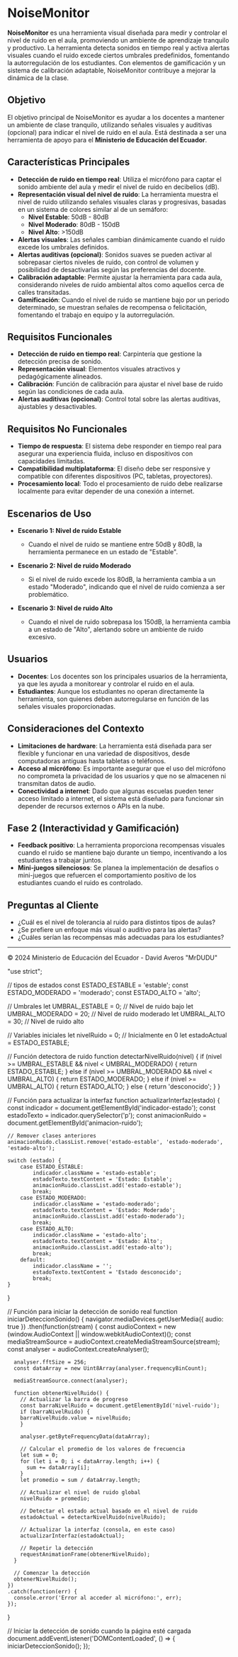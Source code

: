 # NoiseMonitor

**NoiseMonitor** es una herramienta visual diseñada para medir y controlar el nivel de ruido en el aula, promoviendo un ambiente de aprendizaje tranquilo y productivo. La herramienta detecta sonidos en tiempo real y activa alertas visuales cuando el ruido excede ciertos umbrales predefinidos, fomentando la autorregulación de los estudiantes. Con elementos de gamificación y un sistema de calibración adaptable, NoiseMonitor contribuye a mejorar la dinámica de la clase.

## Objetivo

El objetivo principal de NoiseMonitor es ayudar a los docentes a mantener un ambiente de clase tranquilo, utilizando señales visuales y auditivas (opcional) para indicar el nivel de ruido en el aula. Está destinada a ser una herramienta de apoyo para el **Ministerio de Educación del Ecuador**.

## Características Principales

- **Detección de ruido en tiempo real**: Utiliza el micrófono para captar el sonido ambiente del aula y medir el nivel de ruido en decibelios (dB).
- **Representación visual del nivel de ruido**: La herramienta muestra el nivel de ruido utilizando señales visuales claras y progresivas, basadas en un sistema de colores similar al de un semáforo:
  - **Nivel Estable**: 50dB - 80dB
  - **Nivel Moderado**: 80dB - 150dB
  - **Nivel Alto**: >150dB
- **Alertas visuales**: Las señales cambian dinámicamente cuando el ruido excede los umbrales definidos.
- **Alertas auditivas (opcional)**: Sonidos suaves se pueden activar al sobrepasar ciertos niveles de ruido, con control de volumen y posibilidad de desactivarlas según las preferencias del docente.
- **Calibración adaptable**: Permite ajustar la herramienta para cada aula, considerando niveles de ruido ambiental altos como aquellos cerca de calles transitadas.
- **Gamificación**: Cuando el nivel de ruido se mantiene bajo por un periodo determinado, se muestran señales de recompensa o felicitación, fomentando el trabajo en equipo y la autorregulación.
  
## Requisitos Funcionales

- **Detección de ruido en tiempo real**: Carpintería que gestione la detección precisa de sonido.
- **Representación visual**: Elementos visuales atractivos y pedagógicamente alineados.
- **Calibración**: Función de calibración para ajustar el nivel base de ruido según las condiciones de cada aula.
- **Alertas auditivas (opcional)**: Control total sobre las alertas auditivas, ajustables y desactivables.
  
## Requisitos No Funcionales

- **Tiempo de respuesta**: El sistema debe responder en tiempo real para asegurar una experiencia fluida, incluso en dispositivos con capacidades limitadas.
- **Compatibilidad multiplataforma**: El diseño debe ser responsive y compatible con diferentes dispositivos (PC, tabletas, proyectores).
- **Procesamiento local**: Todo el procesamiento de ruido debe realizarse localmente para evitar depender de una conexión a internet.

## Escenarios de Uso

- **Escenario 1: Nivel de ruido Estable**
  - Cuando el nivel de ruido se mantiene entre 50dB y 80dB, la herramienta permanece en un estado de "Estable".
  
- **Escenario 2: Nivel de ruido Moderado**
  - Si el nivel de ruido excede los 80dB, la herramienta cambia a un estado "Moderado", indicando que el nivel de ruido comienza a ser problemático.
  
- **Escenario 3: Nivel de ruido Alto**
  - Cuando el nivel de ruido sobrepasa los 150dB, la herramienta cambia a un estado de "Alto", alertando sobre un ambiente de ruido excesivo.

## Usuarios

- **Docentes**: Los docentes son los principales usuarios de la herramienta, ya que les ayuda a monitorear y controlar el ruido en el aula.
- **Estudiantes**: Aunque los estudiantes no operan directamente la herramienta, son quienes deben autorregularse en función de las señales visuales proporcionadas.

## Consideraciones del Contexto

- **Limitaciones de hardware**: La herramienta está diseñada para ser flexible y funcionar en una variedad de dispositivos, desde computadoras antiguas hasta tabletas o teléfonos.
- **Acceso al micrófono**: Es importante asegurar que el uso del micrófono no comprometa la privacidad de los usuarios y que no se almacenen ni transmitan datos de audio.
- **Conectividad a internet**: Dado que algunas escuelas pueden tener acceso limitado a internet, el sistema está diseñado para funcionar sin depender de recursos externos o APIs en la nube.

## Fase 2 (Interactividad y Gamificación)

- **Feedback positivo**: La herramienta proporciona recompensas visuales cuando el ruido se mantiene bajo durante un tiempo, incentivando a los estudiantes a trabajar juntos.
- **Mini-juegos silenciosos**: Se planea la implementación de desafíos o mini-juegos que refuercen el comportamiento positivo de los estudiantes cuando el ruido es controlado.

## Preguntas al Cliente

- ¿Cuál es el nivel de tolerancia al ruido para distintos tipos de aulas?
- ¿Se prefiere un enfoque más visual o auditivo para las alertas?
- ¿Cuáles serían las recompensas más adecuadas para los estudiantes?

---

© 2024 Ministerio de Educación del Ecuador - David Averos "MrDUDU"

"use strict";

// tipos de estados
const ESTADO_ESTABLE = 'estable';
const ESTADO_MODERADO = 'moderado';
const ESTADO_ALTO = 'alto';

// Umbrales
let UMBRAL_ESTABLE = 0;     // Nivel de ruido bajo
let UMBRAL_MODERADO = 20;    // Nivel de ruido moderado
let UMBRAL_ALTO = 30;       // Nivel de ruido alto

// Variables iniciales
let nivelRuido = 0; // Inicialmente en 0
let estadoActual = ESTADO_ESTABLE;

// Función detectora de ruido
function detectarNivelRuido(nivel) {
  if (nivel >= UMBRAL_ESTABLE && nivel < UMBRAL_MODERADO) {
    return ESTADO_ESTABLE;
  } else if (nivel >= UMBRAL_MODERADO && nivel < UMBRAL_ALTO) {
    return ESTADO_MODERADO;
  } else if (nivel >= UMBRAL_ALTO) {
    return ESTADO_ALTO;
  } else {
    return 'desconocido';
  }
}

// Función para actualizar la interfaz
function actualizarInterfaz(estado) {
    const indicador = document.getElementById('indicador-estado');
    const estadoTexto = indicador.querySelector('p');
    const animacionRuido = document.getElementById('animacion-ruido');

    // Remover clases anteriores
    animacionRuido.classList.remove('estado-estable', 'estado-moderado', 'estado-alto');

    switch (estado) {
        case ESTADO_ESTABLE:
            indicador.className = 'estado-estable';
            estadoTexto.textContent = 'Estado: Estable';
            animacionRuido.classList.add('estado-estable');
            break;
        case ESTADO_MODERADO:
            indicador.className = 'estado-moderado';
            estadoTexto.textContent = 'Estado: Moderado';
            animacionRuido.classList.add('estado-moderado');
            break;
        case ESTADO_ALTO:
            indicador.className = 'estado-alto';
            estadoTexto.textContent = 'Estado: Alto';
            animacionRuido.classList.add('estado-alto');
            break;
        default:
            indicador.className = '';
            estadoTexto.textContent = 'Estado desconocido';
            break;
    }
}

  

// Función para iniciar la detección de sonido real
function iniciarDeteccionSonido() {
  navigator.mediaDevices.getUserMedia({ audio: true })
    .then(function(stream) {
      const audioContext = new (window.AudioContext || window.webkitAudioContext)();
      const mediaStreamSource = audioContext.createMediaStreamSource(stream);
      const analyser = audioContext.createAnalyser();

      analyser.fftSize = 256;
      const dataArray = new Uint8Array(analyser.frequencyBinCount);

      mediaStreamSource.connect(analyser);

      function obtenerNivelRuido() {
        // Actualizar la barra de progreso
        const barraNivelRuido = document.getElementById('nivel-ruido');
        if (barraNivelRuido) {
        barraNivelRuido.value = nivelRuido;
        }

        analyser.getByteFrequencyData(dataArray);

        // Calcular el promedio de los valores de frecuencia
        let sum = 0;
        for (let i = 0; i < dataArray.length; i++) {
          sum += dataArray[i];
        }
        let promedio = sum / dataArray.length;

        // Actualizar el nivel de ruido global
        nivelRuido = promedio;

        // Detectar el estado actual basado en el nivel de ruido
        estadoActual = detectarNivelRuido(nivelRuido);

        // Actualizar la interfaz (consola, en este caso)
        actualizarInterfaz(estadoActual);

        // Repetir la detección
        requestAnimationFrame(obtenerNivelRuido);
      }

      // Comenzar la detección
      obtenerNivelRuido();
    })
    .catch(function(err) {
      console.error('Error al acceder al micrófono:', err);
    });
}

// Iniciar la detección de sonido cuando la página esté cargada
document.addEventListener('DOMContentLoaded', () => {
  iniciarDeteccionSonido();
});
